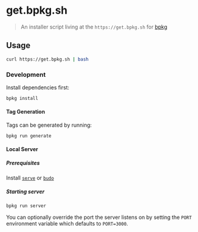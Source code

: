get.bpkg.sh
===========

> An installer script living at the `https://get.bpkg.sh` for [bpkg](https://github.com/bpkg/bpkg)

## Usage

```sh
curl https://get.bpkg.sh | bash
```

### Development

Install dependencies first:

```sh
bpkg install
```

#### Tag Generation

Tags can be generated by running:

```sh
bpkg run generate
```

#### Local Server

##### Prerequisites

Install [`serve`](https://github.com/vercel/serve) or [`budo`](https://github.com/mattdesl/budo)

##### Starting server

```sh
bpkg run server
```

You can optionally override the port the server listens on by setting
the `PORT` environment variable which defaults to `PORT=3000`.
